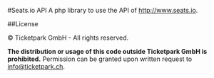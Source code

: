 #Seats.io API
A php library to use the API of <http://www.seats.io>.

##License

© Ticketpark GmbH - All rights reserved.

**The distribution or usage of this code outside Ticketpark GmbH is prohibited.** Permission can be granted upon written request to <info@ticketpark.ch>.
